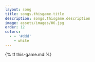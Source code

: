 ```yaml
---
layout: song
title: songs.thisgame.title
description: songs.thisgame.description
image: assets/images/06.jpg
order: 12
colors:
  - - '#ddd'
    - white
---
```


{% tf this-game.md %}
